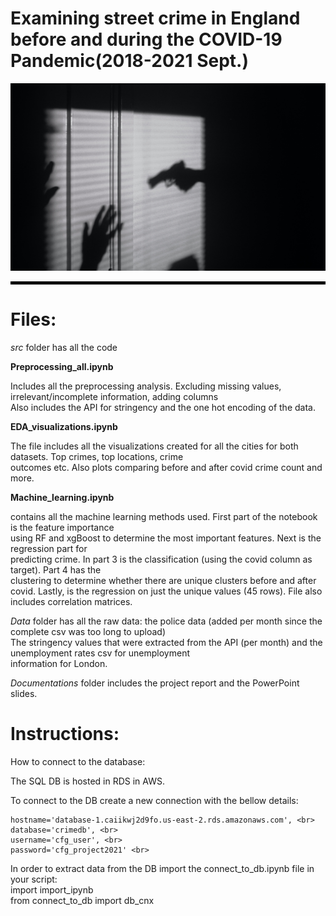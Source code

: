 
# Examining street crime in England before and during the COVID-19 Pandemic(2018-2021 Sept.)
</p>
<p align="center">
  <img src="visualizations/crime.jpg" width="700" height="300" title="England Street Crime Analysis">
</p>
<hr style="border:2px solid black"> </hr>

# Files: <br>

*src* folder has all the code <br>

**Preprocessing_all.ipynb** <br>

Includes all the preprocessing analysis. Excluding missing values, irrelevant/incomplete information, adding columns <br>
Also includes the API for stringency and the one hot encoding of the data.


**EDA_visualizations.ipynb** <br>

The file includes all the visualizations created for all the cities for both datasets. Top crimes, top locations, crime <br>
outcomes etc. Also plots comparing before and after covid crime count and more. <br>

**Machine_learning.ipynb** <br>

contains all the machine learning methods used. First part of the notebook is the feature importance <br>
using RF and xgBoost to determine the most important features. Next is the regression part for <br>
predicting crime. In part 3 is the classification (using the covid column as target). Part 4 has the <br>
clustering to determine whether there are unique clusters before and after covid. Lastly, is the regression on just the 
unique values (45 rows). File also includes correlation matrices. <br>

*Data* folder has all the raw data: the police data (added per month since the complete csv was too long to upload) <br>
The stringency values that were extracted from the API (per month) and the unemployment rates csv for unemployment <br>
information for London. <br>

*Documentations* folder includes the project report and the PowerPoint slides.

# Instructions: <br>

How to connect to the database: <br>

The SQL DB is hosted in RDS in AWS. <br>

To connect to the DB create a new connection with the bellow details: <br>

    hostname='database-1.caiikwj2d9fo.us-east-2.rds.amazonaws.com', <br>
    database='crimedb', <br>
    username='cfg_user', <br>
    password='cfg_project2021' <br>

In order to extract data from the DB import the connect_to_db.ipynb file in your script: <br>
    import import_ipynb <br>
    from connect_to_db import db_cnx <br>



